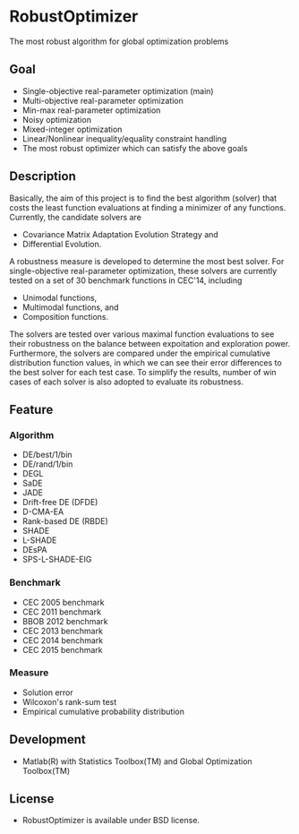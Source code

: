 RobustOptimizer
===============

The most robust algorithm for global optimization problems

Goal
----

* Single-objective real-parameter optimization (main)
* Multi-objective real-parameter optimization
* Min-max real-parameter optimization
* Noisy optimization
* Mixed-integer optimization
* Linear/Nonlinear inequality/equality constraint handling
* The most robust optimizer which can satisfy the above goals

Description
-----------

Basically, the aim of this project is to find the best algorithm (solver) that costs the least function evaluations at finding a minimizer of any functions. Currently, the candidate solvers are 

* Covariance Matrix Adaptation Evolution Strategy and 
* Differential Evolution. 

A robustness measure is developed to determine the most best solver. For single-objective real-parameter optimization, these solvers are currently tested on a set of 30 benchmark functions in CEC'14, including 

* Unimodal functions,  
* Multimodal functions, and
* Composition functions. 

The solvers are tested over various maximal function evaluations to see their robustness on the balance between expoitation and exploration power. Furthermore, the solvers are compared under the empirical cumulative distribution function values, in which we can see their error differences to the best solver for each test case. To simplify the results, number of win cases of each solver is also adopted to evaluate its robustness.

Feature
------------------------

### Algorithm
* DE/best/1/bin
* DE/rand/1/bin
* DEGL
* SaDE
* JADE
* Drift-free DE (DFDE)
* D-CMA-EA
* Rank-based DE (RBDE)
* SHADE
* L-SHADE
* DEsPA
* SPS-L-SHADE-EIG
 
### Benchmark
* CEC 2005 benchmark
* CEC 2011 benchmark
* BBOB 2012 benchmark
* CEC 2013 benchmark
* CEC 2014 benchmark
* CEC 2015 benchmark
 
### Measure
* Solution error
* Wilcoxon's rank-sum test
* Empirical cumulative probability distribution

Development
-----------

* Matlab(R) with Statistics Toolbox(TM) and Global Optimization Toolbox(TM)

License
-------

* RobustOptimizer is available under BSD license.
